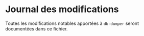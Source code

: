 # Journal des modifications

Toutes les modifications notables apportées à `db-dumper` seront documentées dans ce fichier.

